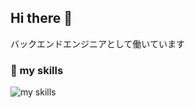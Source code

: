 ## Hi there 👋
バックエンドエンジニアとして働いています

### 🌱 my skills
<img alt="my skills" src="https://skillicons.dev/icons?theme=light&perline=8&i=bash,docker,kubernetes,git,gitlab,mysql,pycharm,py" />

<!--
**mizugame634978/mizugame634978** is a ✨ _special_ ✨ repository because its `README.md` (this file) appears on your GitHub profile.

Here are some ideas to get you started:

- 🔭 I’m currently working on ...
- 🌱 I’m currently learning ...
- 👯 I’m looking to collaborate on ...
- 🤔 I’m looking for help with ...
- 💬 Ask me about ...
- 📫 How to reach me: ...
- 😄 Pronouns: ...
- ⚡ Fun fact: ...
-->

